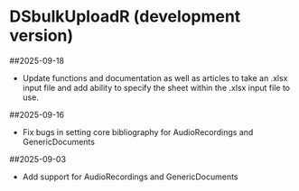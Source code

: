 # DSbulkUploadR (development version)

##2025-09-18
  * Update functions and documentation as well as articles to take an .xlsx input file and add ability to specify the sheet within the .xlsx input file to use.

##2025-09-16
  * Fix bugs in setting core bibliography for AudioRecordings and GenericDocuments
  
##2025-09-03
  * Add support for AudioRecordings and GenericDocuments
